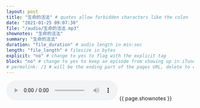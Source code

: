 ```yaml
---
layout: post
title: "生命的活法" # quotes allow forbidden characters like the colon
date: "2021-01-25 09:07:30"
file: "/audio/生命的活法.mp3"
shownotes: "生命的活法"
summary: "生命的活法"
duration: "file_duration" # audio length in min:sec
length: "file_length" # filesize in bytes
explicit: "no" # change to yes to flag with the explicit tag
block: "no" # change to yes to keep an episode from showing up in iTunes
# permalink: /1 # will be the ending part of the pages URL, delete to default to the title
---
```


<audio controls>
<source src="{{site.url}}{{site.baseurl}}{{ page.file }}" type="audio/x-mp3">
Your browser does not support the audio element.
</audio>
{{ page.shownotes }}
